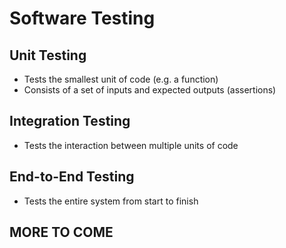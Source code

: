 # Software Testing

## Unit Testing

- Tests the smallest unit of code (e.g. a function)
- Consists of a set of inputs and expected outputs (assertions)

## Integration Testing

- Tests the interaction between multiple units of code

## End-to-End Testing

- Tests the entire system from start to finish

## **MORE TO COME**
